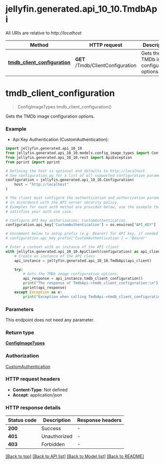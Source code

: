 # jellyfin.generated.api_10_10.TmdbApi

All URIs are relative to *http://localhost*

Method | HTTP request | Description
------------- | ------------- | -------------
[**tmdb_client_configuration**](TmdbApi.md#tmdb_client_configuration) | **GET** /Tmdb/ClientConfiguration | Gets the TMDb image configuration options.


# **tmdb_client_configuration**
> ConfigImageTypes tmdb_client_configuration()

Gets the TMDb image configuration options.

### Example

* Api Key Authentication (CustomAuthentication):

```python
import jellyfin.generated.api_10_10
from jellyfin.generated.api_10_10.models.config_image_types import ConfigImageTypes
from jellyfin.generated.api_10_10.rest import ApiException
from pprint import pprint

# Defining the host is optional and defaults to http://localhost
# See configuration.py for a list of all supported configuration parameters.
configuration = jellyfin.generated.api_10_10.Configuration(
    host = "http://localhost"
)

# The client must configure the authentication and authorization parameters
# in accordance with the API server security policy.
# Examples for each auth method are provided below, use the example that
# satisfies your auth use case.

# Configure API key authorization: CustomAuthentication
configuration.api_key['CustomAuthentication'] = os.environ["API_KEY"]

# Uncomment below to setup prefix (e.g. Bearer) for API key, if needed
# configuration.api_key_prefix['CustomAuthentication'] = 'Bearer'

# Enter a context with an instance of the API client
with jellyfin.generated.api_10_10.ApiClient(configuration) as api_client:
    # Create an instance of the API class
    api_instance = jellyfin.generated.api_10_10.TmdbApi(api_client)

    try:
        # Gets the TMDb image configuration options.
        api_response = api_instance.tmdb_client_configuration()
        print("The response of TmdbApi->tmdb_client_configuration:\n")
        pprint(api_response)
    except Exception as e:
        print("Exception when calling TmdbApi->tmdb_client_configuration: %s\n" % e)
```



### Parameters

This endpoint does not need any parameter.

### Return type

[**ConfigImageTypes**](ConfigImageTypes.md)

### Authorization

[CustomAuthentication](README.md#CustomAuthentication)

### HTTP request headers

 - **Content-Type**: Not defined
 - **Accept**: application/json

### HTTP response details

| Status code | Description | Response headers |
|-------------|-------------|------------------|
**200** | Success |  -  |
**401** | Unauthorized |  -  |
**403** | Forbidden |  -  |

[[Back to top]](#) [[Back to API list]](README.md#documentation-for-api-endpoints) [[Back to Model list]](README.md#documentation-for-models) [[Back to README]](README.md)

